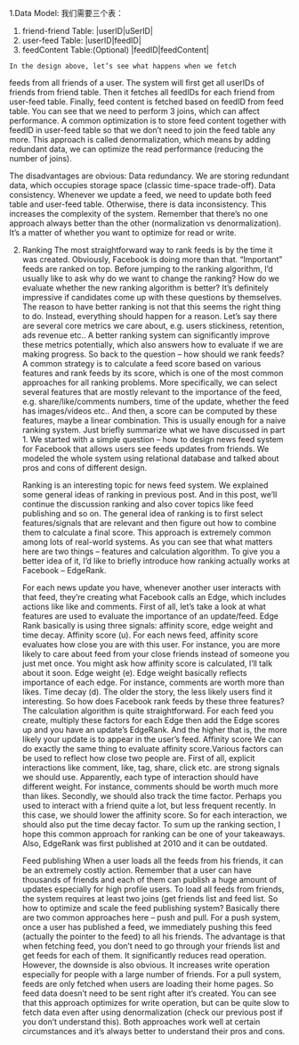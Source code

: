 1.Data Model:
  我们需要三个表：
  1. friend-friend Table:
     |userID|uSerID|
  2. user-feed Table:
     |userID|feedID|
  3. feedContent Table:(Optional)
     |feedID|feedContent|

	In the design above, let’s see what happens when we fetch 
feeds from all friends of a user.
	The system will first get all userIDs of friends from friend table. 
Then it fetches all feedIDs for each friend from user-feed table. 
Finally, feed content is fetched based on feedID from feed table. 
You can see that we need to perform 3 joins, which can affect performance.
	A common optimization is to store feed content together with feedID 
in user-feed table so that we don’t need to join the feed table any more. 
This approach is called denormalization, which means by adding redundant data, 
we can optimize the read performance (reducing the number of joins).

The disadvantages are obvious:
	Data redundancy. We are storing redundant data, which occupies storage space 
(classic time-space trade-off).
Data consistency. Whenever we update a feed, we need to update both feed table 
and user-feed table. Otherwise, there is data inconsistency. This increases the complexity of the system.
	Remember that there’s no one approach always better than the other 
(normalization vs denormalization). It’s a matter of whether you want to optimize 
for read or write.



2. Ranking
	The most straightforward way to rank feeds is by the time it was created. 
Obviously, Facebook is doing more than that. “Important” feeds are ranked on top.
	Before jumping to the ranking algorithm, I’d usually like to ask why do we want to
change the ranking? How do we evaluate whether the new ranking algorithm is better? 
It’s definitely impressive if candidates come up with these questions by themselves.
	The reason to have better ranking is not that this seems the right thing to do. 
Instead, everything should happen for a reason. Let’s say there are several core 
metrics we care about, e.g. users stickiness, retention, ads revenue etc.. 
	A better ranking system can significantly improve these metrics potentially, which 
also answers how to evaluate if we are making progress.
	So back to the question – how should we rank feeds? A common strategy is to 
calculate a feed score based on various features and rank feeds by its score, 
which is one of the most common approaches for all ranking problems.
	More specifically, we can select several features that are mostly relevant to the
importance of the feed, e.g. share/like/comments numbers, time of the update, 
whether the feed has images/videos etc.. 
And then, a score can be computed by these features, maybe a linear combination. 
This is usually enough for a naive ranking system.
	Just briefly summarize what we have discussed in part 1. We started with a simple 
question – how to design news feed system for Facebook that allows users see feeds
updates from friends. We modeled the whole system using relational database and talked about pros and cons of different design.

	Ranking is an interesting topic for news feed system. We explained some general
ideas of ranking in previous post. And in this post, we’ll continue the discussion
ranking and also cover topics like feed publishing and so on.
	The general idea of ranking is to first select features/signals that are relevant
and then figure out how to combine them to calculate a final score. This approach is extremely common among lots of real-world systems.
	As you can see that what matters here are two things – features and calculation
algorithm. To give you a better idea of it, I’d like to briefly introduce how ranking actually works at Facebook – EdgeRank.

	For each news update you have, whenever another user interacts with that feed,
they’re creating what Facebook calls an Edge, which includes actions like like and comments.
	First of all, let’s take a look at what features are used to evaluate the importance
of an update/feed. Edge Rank basically is using three signals: affinity score, edge weight and time decay.
	Affinity score (u). For each news feed, affinity score evaluates how close you are
with this user. For instance, you are more likely to care about feed from your close friends instead of someone you just met once. You might ask how affinity score is calculated, I’ll talk about it soon.
	Edge weight (e). Edge weight basically reflects importance of each edge. For
instance, comments are worth more than likes.
	Time decay (d). The older the story, the less likely users find it interesting.
	So how does Facebook rank feeds by these three features? The calculation algorithm
is quite straightforward. For each feed you create, multiply these factors for each Edge then add the Edge scores up and you have an update’s EdgeRank. And the higher that is, the more likely your update is to appear in the user’s feed.
	Affinity score
	We can do exactly the same thing to evaluate affinity score.Various factors can be
used to reflect how close two people are. First of all, explicit interactions like comment, like, tag, share, click etc. are strong signals we should use. Apparently, each type of interaction should have different weight. For instance, comments should be worth much more than likes.
	Secondly, we should also track the time factor. Perhaps you used to interact with a
friend quite a lot, but less frequent recently. In this case, we should lower the affinity score. So for each interaction, we should also put the time decay factor.
	To sum up the ranking section, I hope this common approach for ranking can be one of
your takeaways. Also, EdgeRank was first published at 2010 and it can be outdated.
	
	Feed publishing
	When a user loads all the feeds from his friends, it can be an extremely costly
action. Remember that a user can have thousands of friends and each of them can publish a huge amount of updates especially for high profile users. To load all feeds from friends, the system requires at least two joins (get friends list and feed list.
	So how to optimize and scale the feed publishing system?
	Basically there are two common approaches here – push and pull.
	For a push system, once a user has published a feed, we immediately pushing this
feed (actually the pointer to the feed) to all his friends. The advantage is that when fetching feed, you don’t need to go through your friends list and get feeds for each of them. It significantly reduces read operation. However, the downside is also obvious. 
It increases write operation especially for people with a large number of friends.
	For a pull system, feeds are only fetched when users are loading their home pages.
So feed data doesn’t need to be sent right after it’s created. You can see that this approach optimizes for write operation, but can be quite slow to fetch data even after using denormalization (check our previous post if you don’t understand this).
	Both approaches work well at certain circumstances and it’s always better to
understand their pros and cons.

